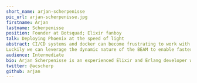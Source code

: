 ```yaml
---
short_name: arjan-scherpenisse
pic_url: arjan-scherpenisse.jpg
firstname: Arjan
lastname: Scherpenisse
position: Founder at Botsquad; Elixir fanboy
talk: Deploying Phoenix at the speed of light
abstract: CI/CD systems and docker can become frustrating to work with when your project grows. Especially with monorepo-projects like Phoenix, where you ship frontend and backend as part of the same release, the days where you could quickly fix a typo or styling mistake on the server are finally behind us.
Luckily we can leverage the dynamic nature of the BEAM to enable faster updates, even in a container. In this talk I will present several methods to speed up the deployment of frontend assets and templates.
audience: Intermediate
bio: Arjan Scherpenisse is an experienced Elixir and Erlang developer with a background in AI. After freelancing as a full-stack developer for several years, he founded Botsquad, an Elixir-powered chatbot platform and agency. Besides coding, he enjoys teaching and transferring his knowledge to the next generation of software developers.
twitter: @acscherp
github: arjan
---
```

